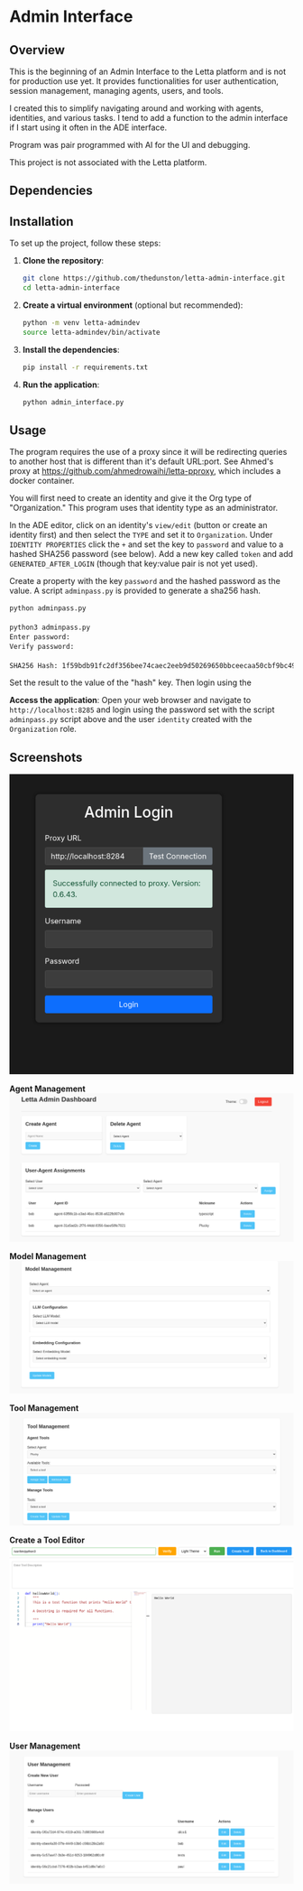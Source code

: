 # Admin Interface

## Overview

This is the beginning of an Admin Interface to the Letta platform and is not for production use yet. It provides functionalities for user authentication, session management, managing agents, users, and tools.

I created this to simplify navigating around and working with agents, identities, and various tasks. I tend to add a function to the admin interface if I start using it often in the ADE interface.

Program was pair programmed with AI for the UI and debugging.

This project is not associated with the Letta platform.

## Dependencies

## Installation

To set up the project, follow these steps:

1. **Clone the repository**:
   ```bash
   git clone https://github.com/thedunston/letta-admin-interface.git
   cd letta-admin-interface
   ```

2. **Create a virtual environment** (optional but recommended):
   ```bash
   python -m venv letta-admindev
   source letta-admindev/bin/activate
   ```

3. **Install the dependencies**:
   ```bash
   pip install -r requirements.txt
   ```

4. **Run the application**:
   ```bash
   python admin_interface.py
   ```


## Usage

The program requires the use of a proxy since it will be redirecting queries to another host that is different than it's default URL:port. See Ahmed's proxy at https://github.com/ahmedrowaihi/letta-pproxy, which includes a docker container.

You will first need to create an identity and give it the Org type of "Organization." This program uses that identity type as an administrator.

In the ADE editor, click on an identity's  `view/edit` (button or create an identity first) and then select the `TYPE` and set it to `Organization`. Under `IDENTITY PROPERTIES`  click the `+` and set the key to `password` and value to a hashed SHA256 password (see below). Add a new key called `token` and add `GENERATED_AFTER_LOGIN` (though that key:value pair is not yet used).

Create a property with the key `password` and the hashed password as the value. A script `adminpass.py` is provided to generate a sha256 hash.

```bash
python adminpass.py

python3 adminpass.py 
Enter password: 
Verify password: 

SHA256 Hash: 1f59bdb91fc2df356bee74caec2eeb9d50269650bbceecaa50cbf9bc4924105f
```

Set the result to the value of the "hash" key. Then login using the

**Access the application**: Open your web browser and navigate to `http://localhost:8285` and login using the password set with the script `adminpass.py` script above and the user `identity` created with the `Organization` role.

## Screenshots

![Shows admin login page with a successful test of the proxy.](assets/AdminLogin.png "Admin Login Page")

**Agent Management**
![Shows Agent Management Screen](assets/AgentManagement.png "Agent Management Screen")

**Model Management**
![Shows screen to Manage Models for the agent](assets/ModelManagement.png "Model Management for Agents")

**Tool Management**
![Tools screen with the available buttons](assets/ToolsManagement.png "Tools Management Screen")

**Create a Tool Editor**
![Create Tool](assets/CreateTool.png "Shows the screen to create a tool function.")

**User Management**
![User Management Screen with available buttos](assets/UserManagement.png "User Management Screen")

